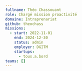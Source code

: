 ```yaml
---
fullname: Théo Chassouant
role: Chargé mission proactivité
domaine: Intraprenariat
github: theochass
missions:
  - start: 2022-11-01
    end: 2024-12-30
    status: admin
    employer: DGITM
    startups:
      - tous.a.bord
teams: []
---
```

